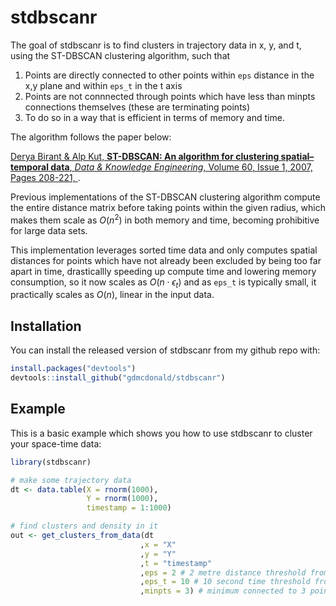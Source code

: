 
# stdbscanr

<!-- badges: start -->
<!-- badges: end -->

The goal of stdbscanr is to find clusters in trajectory data in x, y, and t, using the ST-DBSCAN clustering algorithm, such that
1. Points are directly connected to other points within `eps` distance in the x,y plane and within `eps_t` in the t axis
2. Points are not connnected through points which have less than minpts connections themselves (these are terminating points)
3. To do so in a way that is efficient in terms of memory and time.

The algorithm follows the paper below:

[Derya Birant & Alp Kut, **ST-DBSCAN: An algorithm for clustering spatial–temporal data**, *Data & Knowledge Engineering*, Volume 60, Issue 1, 2007, Pages 208-221, ](https://doi.org/10.1016/j.datak.2006.01.013).

Previous implementations of the ST-DBSCAN clustering algorithm compute the entire distance matrix before taking points within the given radius, which makes them scale as $O(n^2)$ in both memory and time, becoming prohibitive for large data sets.

This implementation leverages sorted time data and only computes spatial distances for points which have not already been excluded by being too far apart in time, drasticallly speeding up compute time and lowering memory consumption, so it now scales as $O(n\cdot\epsilon_t)$ and as `eps_t` is typically small, it practically scales as $O(n)$, linear in the input data.


## Installation

You can install the released version of stdbscanr from my github repo with:

``` r
install.packages("devtools")
devtools::install_github("gdmcdonald/stdbscanr")
```

## Example

This is a basic example which shows you how to use stdbscanr to cluster your space-time data:

``` r
library(stdbscanr)

# make some trajectory data
dt <- data.table(X = rnorm(1000),
                 Y = rnorm(1000),
                 timestamp = 1:1000)

# find clusters and density in it
out <- get_clusters_from_data(dt
                             ,x = "X"
                             ,y = "Y"
                             ,t = "timestamp"
                             ,eps = 2 # 2 metre distance threshold from other point
                             ,eps_t = 10 # 10 second time threshold from other point
                             ,minpts = 3) # minimum connected to 3 points to continue growing a cluster
```

